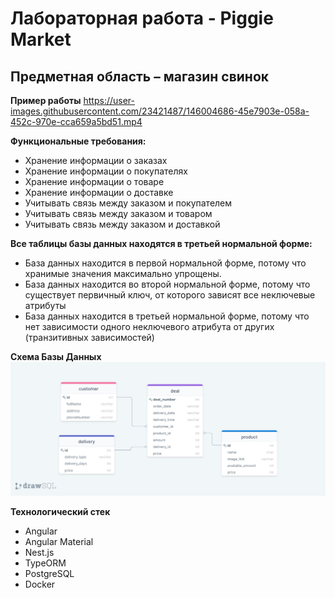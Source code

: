 # Лабораторная работа - Piggie Market

## Предметная область – магазин свинок

**Пример работы**
https://user-images.githubusercontent.com/23421487/146004686-45e7903e-058a-452c-970e-cca659a5bd51.mp4



**Функциональные требования:**
* Хранение информации о заказах
* Хранение информации о покупателях
* Хранение информации о товаре
* Хранение информации о доставке
* Учитывать связь между заказом и покупателем
* Учитывать связь между заказом и товаром
* Учитывать связь между заказом и доставкой


**Все таблицы базы данных находятся в третьей нормальной форме:**
* База данных находится в первой нормальной форме, потому что хранимые значения максимально упрощены.
* База данных находится во второй нормальной форме, потому что существует первичный ключ, от которого зависят все неключевые атрибуты
* База данных находится в третьей нормальной форме, потому что нет зависимости одного неключевого атрибута от других (транзитивных зависимостей)


**Схема Базы Данных**
![Схема данных](img/schema.png "Схема данных")

**Технологический стек**
* Angular
* Angular Material
* Nest.js
* TypeORM
* PostgreSQL
* Docker
